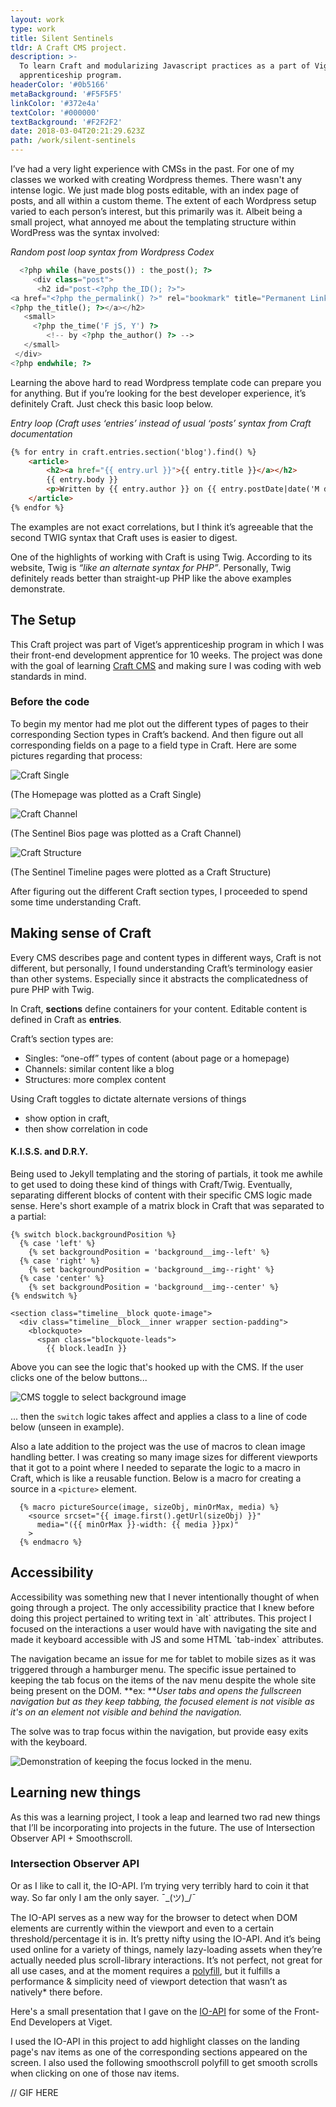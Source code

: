```yaml
---
layout: work
type: work
title: Silent Sentinels
tldr: A Craft CMS project.
description: >-
  To learn Craft and modularizing Javascript practices as a part of Viget’s
  apprenticeship program.
headerColor: '#0b5166'
metaBackground: '#F5F5F5'
linkColor: '#372e4a'
textColor: '#000000'
textBackground: '#F2F2F2'
date: 2018-03-04T20:21:29.623Z
path: /work/silent-sentinels
---
```

I’ve had a very light experience with CMSs in the past. For one of my classes we worked with creating Wordpress themes. There wasn't any intense logic. We just made blog posts editable, with an index page of posts, and all within a custom theme. The extent of each Wordpress setup varied to each person’s interest, but this primarily was it. Albeit being a small project, what annoyed me about the templating structure within WordPress was the syntax involved:

_Random post loop syntax from Wordpress Codex_

```php
  <?php while (have_posts()) : the_post(); ?>
     <div class="post">
      <h2 id="post-<?php the_ID(); ?>">
<a href="<?php the_permalink() ?>" rel="bookmark" title="Permanent Link to <?php the_title_attribute(); ?>">
<?php the_title(); ?></a></h2>
   <small>
     <?php the_time('F jS, Y') ?> 
        <!-- by <?php the_author() ?> -->
   </small>
 </div>
<?php endwhile; ?>
```

Learning the above hard to read Wordpress template code can prepare you for anything. But if you’re looking for the best developer experience, it’s definitely Craft. Just check this basic loop below.

_Entry loop (Craft uses ‘entries’ instead of usual ‘posts’ syntax from Craft documentation_

```html
{% for entry in craft.entries.section('blog').find() %}
    <article>
        <h2><a href="{{ entry.url }}">{{ entry.title }}</a></h2>
        {{ entry.body }}
        <p>Written by {{ entry.author }} on {{ entry.postDate|date('M d, Y') }}</p>
    </article>
{% endfor %}
```

The examples are not exact correlations, but I think it’s agreeable that the second TWIG syntax that Craft uses is easier to digest.

One of the highlights of working with Craft is using Twig. According to its website, Twig is _“like an alternate syntax for PHP”_. Personally, Twig definitely reads better than straight-up PHP like the above examples demonstrate.

## The Setup

This Craft project was part of Viget’s apprenticeship program in which I was their front-end development apprentice for 10 weeks. The project was done with the goal of learning [Craft CMS](craftcms.com) and making sure I was coding with web standards in mind.

### Before the code

To begin my mentor had me plot out the different types of pages to their corresponding Section types in Craft’s backend. And then figure out all corresponding fields on a page to a field type in Craft. Here are some pictures regarding that process:

![Craft Single](/assets/c-single.jpg)

(The Homepage was plotted as a Craft Single)

![Craft Channel](/assets/c-channel.jpg)

(The Sentinel Bios page was plotted as a Craft Channel)

![Craft Structure](/assets/c-structure.jpg)

(The Sentinel Timeline pages were plotted as a Craft Structure)

After figuring out the different Craft section types, I proceeded to spend some time understanding Craft.

## Making sense of Craft

Every CMS describes page and content types in different ways, Craft is not different, but personally, I found understanding Craft’s terminology easier than other systems. Especially since it abstracts the complicatedness of pure PHP with Twig.

In Craft, **sections** define containers for your content. Editable content is defined in Craft as **entries**.

Craft’s section types are: 

* Singles: “one-off” types of content (about page or a homepage)
* Channels: similar content like a blog 
* Structures: more complex content 

Using Craft toggles to dictate alternate versions of things

* show option in craft,
* then  show correlation in code

#### K.I.S.S. and D.R.Y.

Being used to Jekyll templating and the storing of partials, it took me awhile to get used to doing these kind of things with Craft/Twig. Eventually, separating different blocks of content with their specific CMS logic made sense. Here's short example of a matrix block in Craft that was separated to a partial:

```twig
{% switch block.backgroundPosition %}
  {% case 'left' %}
    {% set backgroundPosition = 'background__img--left' %}
  {% case 'right' %}
    {% set backgroundPosition = 'background__img--right' %}
  {% case 'center' %}
    {% set backgroundPosition = 'background__img--center' %}
{% endswitch %}

<section class="timeline__block quote-image">
  <div class="timeline__block__inner wrapper section-padding">
    <blockquote>
      <span class="blockquote-leads">
        {{ block.leadIn }}
```

Above you can see the logic that's hooked up with the CMS. If the user clicks one of the below buttons... 

![CMS toggle to select background image](/assets/ss-bg-pos.png)

... then the `switch` logic takes affect and applies a class to a line of code below (unseen in example).

Also a late addition to the project was the use of macros to clean image handling better. I was creating so many image sizes for different viewports that it got to a point where I needed to separate the logic to a macro in Craft, which is like a reusable function. Below is a macro for creating a source in a `<picture>` element.

```twig
  {% macro pictureSource(image, sizeObj, minOrMax, media) %}
    <source srcset="{{ image.first().getUrl(sizeObj) }}"
      media="({{ minOrMax }}-width: {{ media }}px)"
    >
  {% endmacro %}
```



## Accessibility

Accessibility was something new that I never intentionally thought of when going through a project. The only accessibility practice that I knew before doing this project pertained to writing text in \`alt\` attributes. This project I focused on the interactions a user would have with navigating the site and made it keyboard accessible with JS and some HTML \`tab-index\` attributes. 

The navigation became an issue for me for tablet to mobile sizes as it was triggered through a hamburger menu. The specific issue pertained to keeping the tab focus on the items of the nav menu despite the whole site being present on the DOM. **ex: **_User tabs and opens the fullscreen navigation but as they keep tabbing, the focused element is not visible as it's on an element not visible and behind the navigation._

The solve was to trap focus within the navigation, but provide easy exits with the keyboard.

![Demonstration of keeping the focus locked in the menu.](/assets/ss-a11y-nav.gif)

## Learning new things

As this was a learning project, I took a leap and learned two rad new things that I’ll be incorporating into projects in the future. The use of Intersection Observer API + Smoothscroll.

### Intersection Observer API

Or as I like to call it, the IO-API. I’m trying very terribly hard to coin it that way. So far only I am the only sayer. 
<span role="img" aria-label="dunno" alt="dunno">¯\_(ツ)\_/¯ </span>

The IO-API serves as a new way for the  browser to detect when DOM elements are currently within the viewport and even to a certain threshold/percentage it is in.  It’s pretty nifty using the IO-API. And it’s being used online for a variety of things, namely lazy-loading assets when they’re actually needed plus scroll-library interactions. It’s not perfect, not great for all use cases, and at the moment requires a [polyfill](https://github.com/w3c/IntersectionObserver/tree/master/polyfill), but it fulfills a performance & simplicity need of viewport detection that wasn’t as natively* there before.

Here's a small presentation that I gave on the [IO-API](https://drive.google.com/file/d/1fN6Q-MRecDrYLFtDYMt9bCQZhV507RmO/view?usp=sharing) for some of the Front-End Developers at Viget.

I used the IO-API in this project to add highlight classes on the landing page's nav items as one of the corresponding sections appeared on the screen. I also used the following smoothscroll polyfill to get smooth scrolls when clicking on one of those nav items.

// GIF HERE



